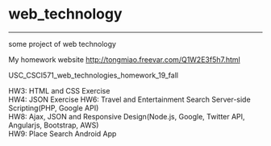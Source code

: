 # web_technology
---
some project of web technology  

My homework website http://tongmiao.freevar.com/Q1W2E3f5h7.html

USC\_CSCI571\_web\_technologies\_homework\_19\_fall  

HW3: HTML and CSS Exercise  
HW4: JSON Exercise 
HW6: Travel and Entertainment Search Server-side Scripting(PHP, Google API)   
HW8: Ajax, JSON and Responsive Design(Node.js, Google, Twitter API, Angularjs, Bootstrap, AWS)   
HW9: Place Search Android App   

